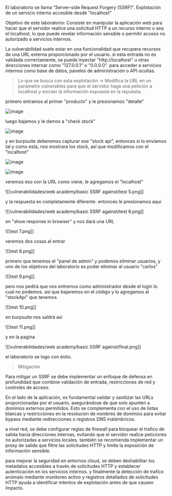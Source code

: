 
El laboratorio se llama "Server-side Request Forgery (SSRF)". Explotación de un servicio interno accesible desde "localhost"

Objetivo de este laboratorio:   Consiste en manipular la aplicación web para hacer que el servidor  realice una solicitud HTTP a un recurso interno o sea el localhost, lo que puede revelar información sensible o permitir acceso no autorizado a servicios internos. 

La vulnerabilidad suele estar en una funcionalidad que recupera recursos de una URL externa proporcionado por el usuario. si esta entrada no es validada correctamente, se puede inyectar "http://localhost" u otras direcciones internar como "127.0.0.1" o "0.0.0.0". para acceder a servicios internos como base de datos, paneles de administración o API ocultas. 

> Lo que se busca con esta explotación -> Modifica la URL en un parámetro vulnerables para que el servidor haga una petición a localhost y extraer la información expuesta en la repuesta. 

primero entramos al primer "producto" y le presionamos "detalle" 

![image](https://github.com/user-attachments/assets/48b56bf0-f23b-4c57-9048-117438d77027)

luego bajamos y le damos a  "check stock" 

![image](https://github.com/user-attachments/assets/2d0e0850-a469-4b31-9b58-2298651dadb3)

y en burpsuite deberemos capturar ese "stock api", entonces si lo enviamos tal y como esta, nos mostrara los stock, así que modificamos con el "localhost" 

![image](https://github.com/user-attachments/assets/4c855086-c18b-402f-9441-be79e23455dc)

![image](https://github.com/user-attachments/assets/08b88123-2b88-4189-b789-5e849edac39f)

veremos eso con la URL como viene, le agregamos el "localhost"

![[vulnerabilidades/web academy/basic SSRF against/test 5.png]]

y la respuesta es completamente diferente. entonces le presionamos aqui

![[vulnerabilidades/web academy/basic SSRF against/test 6.png]]

en "show response in browser" y nos dará una URL 

![[test 7.png]]

veremos dos cosas al entrar

![[test 8.png]]

primero que tenemos el "panel de admin" y podemos eliminar usuarios, y uno de los objetivos del laboratorio es poder eliminar al usuario "carlos" 

![[test 9.png]]

pero nos pedirá que nos entremos como administrador desde el login lo cual no podemos. así que bajaremos en el código y lo agregamos al "stockApi" que tenemos

![[test 10.png]]

en burpsuite nos saldrá así

![[test 11.png]]

y en la pagina 

![[vulnerabilidades/web academy/basic SSRF against/final.png]]

el laboratorio se logo con éxito. 

> Mitigación 

Para mitigar un SSRF se debe implementar un enfoque de defensa en profundidad que combine validación de entrada, restricciones de red y controles de acceso.

En el lado de la aplicación, es fundamental validar y sanitizar las URLs proporcionadas por el usuario, asegurándose de que solo apunten a dominios externos permitidos. Esto se complementa con el uso de listas blancas y restricciones en la resolución de nombres de dominios para evitar bypass mediante redirecciones o registros DNS inalámbricos. 

a nivel red, se debe configurar reglas de firewall para bloquear el trafico de salida hacia direcciones internas, evitando que el servidor realice peticiones no autorizadas a servicios locales. también se recomienda implementar un proxy de salida que filtre las solicitudes HTTP y limite la exposición de información sensible.

para mejorar la seguridad en entornos cloud, se deben deshabilitar los metadatos accesibles a través de solicitudes HTTP y establecer autenticación en los servicios internos. y finalmente la detección de trafico anómalo mediante monitoreo activo y registros detallados de solicitudes HTTP ayuda a identificar intentos de explotación antes de que causen impacto.  
